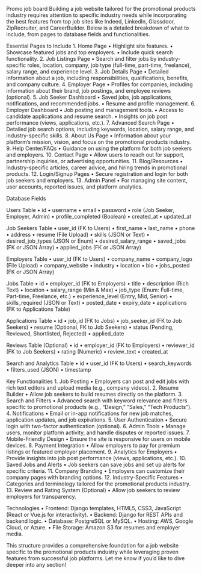 Promo job board Building a job website tailored for the promotional products industry requires attention to specific industry needs while incorporating the best features from top job sites like Indeed, LinkedIn, Glassdoor, ZipRecruiter, and CareerBuilder. Below is a detailed breakdown of what to include, from pages to database fields and functionalities.

Essential Pages to Include
	1.	Home Page
	•	Highlight site features.
	•	Showcase featured jobs and top employers.
	•	Include quick search functionality.
	2.	Job Listings Page
	•	Search and filter jobs by industry-specific roles, location, company, job type (full-time, part-time, freelance), salary range, and experience level.
	3.	Job Details Page
	•	Detailed information about a job, including responsibilities, qualifications, benefits, and company culture.
	4.	Employer Page
	•	Profiles for companies, including information about their brand, job postings, and employee reviews (optional).
	5.	Job Seeker Dashboard
	•	Saved jobs, job applications, notifications, and recommended jobs.
	•	Resume and profile management.
	6.	Employer Dashboard
	•	Job posting and management tools.
	•	Access to candidate applications and resume search.
	•	Insights on job post performance (views, applications, etc.).
	7.	Advanced Search Page
	•	Detailed job search options, including keywords, location, salary range, and industry-specific skills.
	8.	About Us Page
	•	Information about your platform’s mission, vision, and focus on the promotional products industry.
	9.	Help Center/FAQs
	•	Guidance on using the platform for both job seekers and employers.
	10.	Contact Page
	•	Allow users to reach out for support, partnership inquiries, or advertising opportunities.
	11.	Blog/Resources
	•	Industry-specific articles, career advice, and hiring trends in promotional products.
	12.	Login/Signup Pages
	•	Secure registration and login for both job seekers and employers.
	13.	Admin Panel
	•	For managing site content, user accounts, reported issues, and platform analytics.

Database Fields

Users Table
	•	id
	•	username
	•	email
	•	password
	•	role (Job Seeker, Employer, Admin)
	•	profile_completed (Boolean)
	•	created_at
	•	updated_at

Job Seekers Table
	•	user_id (FK to Users)
	•	first_name
	•	last_name
	•	phone
	•	address
	•	resume (File Upload)
	•	skills (JSON or Text)
	•	desired_job_types (JSON or Enum)
	•	desired_salary_range
	•	saved_jobs (FK or JSON Array)
	•	applied_jobs (FK or JSON Array)

Employers Table
	•	user_id (FK to Users)
	•	company_name
	•	company_logo (File Upload)
	•	company_website
	•	industry
	•	location
	•	bio
	•	jobs_posted (FK or JSON Array)

Jobs Table
	•	id
	•	employer_id (FK to Employers)
	•	title
	•	description (Rich Text)
	•	location
	•	salary_range (Min & Max)
	•	job_type (Enum: Full-time, Part-time, Freelance, etc.)
	•	experience_level (Entry, Mid, Senior)
	•	skills_required (JSON or Text)
	•	posted_date
	•	expiry_date
	•	applications (FK to Applications Table)

Applications Table
	•	id
	•	job_id (FK to Jobs)
	•	job_seeker_id (FK to Job Seekers)
	•	resume (Optional, FK to Job Seekers)
	•	status (Pending, Reviewed, Shortlisted, Rejected)
	•	applied_date

Reviews Table (Optional)
	•	id
	•	employer_id (FK to Employers)
	•	reviewer_id (FK to Job Seekers)
	•	rating (Numeric)
	•	review_text
	•	created_at

Search and Analytics Table
	•	id
	•	user_id (FK to Users)
	•	search_keywords
	•	filters_used (JSON)
	•	timestamp

Key Functionalities
	1.	Job Posting
	•	Employers can post and edit jobs with rich text editors and upload media (e.g., company videos).
	2.	Resume Builder
	•	Allow job seekers to build resumes directly on the platform.
	3.	Search and Filters
	•	Advanced search with keyword relevance and filters specific to promotional products (e.g., “Design,” “Sales,” “Tech Products”).
	4.	Notifications
	•	Email or in-app notifications for new job matches, application updates, and job expirations.
	5.	User Authentication
	•	Secure login with two-factor authentication (optional).
	6.	Admin Tools
	•	Manage users, monitor platform activity, and handle disputes or reported issues.
	7.	Mobile-Friendly Design
	•	Ensure the site is responsive for users on mobile devices.
	8.	Payment Integration
	•	Allow employers to pay for premium listings or featured employer placement.
	9.	Analytics for Employers
	•	Provide insights into job post performance (views, applications, etc.).
	10.	Saved Jobs and Alerts
	•	Job seekers can save jobs and set up alerts for specific criteria.
	11.	Company Branding
	•	Employers can customize their company pages with branding options.
	12.	Industry-Specific Features
	•	Categories and terminology tailored for the promotional products industry.
	13.	Review and Rating System (Optional)
	•	Allow job seekers to review employers for transparency.

Technologies
	•	Frontend: Django templates, HTML5, CSS3, JavaScript (React or Vue.js for interactivity).
	•	Backend: Django for REST APIs and backend logic.
	•	Database: PostgreSQL or MySQL.
	•	Hosting: AWS, Google Cloud, or Azure.
	•	File Storage: Amazon S3 for resumes and employer media.

This structure provides a comprehensive foundation for a job website specific to the promotional products industry while leveraging proven features from successful job platforms. Let me know if you’d like to dive deeper into any section!
